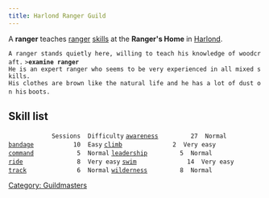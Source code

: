 ```yaml
---
title: Harlond Ranger Guild
---
```


A **ranger** teaches [ranger](ranger "wikilink")
[skills](skill "wikilink") at the **Ranger's Home** in
[Harlond](Harlond "wikilink").

`A ranger stands quietly here, willing to teach his knowledge of woodcraft.`
`>`**`examine ranger`**
`He is an expert ranger who seems to be very experienced in all mixed skills.`
`His clothes are brown like the natural life and he has a lot of dust on his`
`boots.`

## Skill list

`            Sessions  Difficulty`
[`awareness`](awareness "wikilink")`         27  Normal`
[`bandage`](bandage "wikilink")`           10  Easy`
[`climb`](climb "wikilink")`              2  Very easy`
[`command`](command "wikilink")`            5  Normal`
[`leadership`](leadership "wikilink")`         5  Normal`
[`ride`](ride "wikilink")`               8  Very easy`
[`swim`](swim "wikilink")`              14  Very easy`
[`track`](track "wikilink")`              6  Normal`
[`wilderness`](wilderness "wikilink")`         8  Normal`

[Category: Guildmasters](Category:_Guildmasters "wikilink")